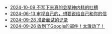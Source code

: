 - [2024-10-09 不写下来真的会精神内耗的吐槽](_posts/2024-10-09-不写下来真的会精神内耗的吐槽.md)
- [2024-06-13 审视自己的，想要说给自己和你的信](_posts/2024-06-13-审视自己的，想要说给自己和你的信.md)
- [2024-09-28 准备面试的记录](_posts/2024-09-28-准备面试的记录.md)
- [2024-09-26 收到了Google的邮件！太激动了！](_posts/2024-09-26-收到了Google的邮件！太激动了！.md)
